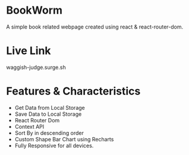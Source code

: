
# BookWorm
A simple book related webpage created using react & react-router-dom.

# Live Link
waggish-judge.surge.sh

# Features & Characteristics
-  Get Data from Local Storage 
-  Save Data to Local Storage
-  React Router Dom
-  Context API
-  Sort By in descending order
-  Custom Shape Bar Chart using Recharts
-  Fully Responsive for all devices.

